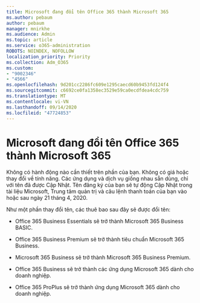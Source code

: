 ```yaml
---
title: Microsoft đang đổi tên Office 365 thành Microsoft 365
ms.author: pebaum
author: pebaum
manager: mnirkhe
ms.audience: Admin
ms.topic: article
ms.service: o365-administration
ROBOTS: NOINDEX, NOFOLLOW
localization_priority: Priority
ms.collection: Adm_O365
ms.custom:
- "9002346"
- "4566"
ms.openlocfilehash: 9d201cc2286fc609e1295caecd60b9453fd124f4
ms.sourcegitcommit: c6692ce0fa1358ec3529e59ca0ecdfdea4cdc759
ms.translationtype: MT
ms.contentlocale: vi-VN
ms.lasthandoff: 09/14/2020
ms.locfileid: "47724853"
---
```

# <a name="microsoft-is-renaming-office-365-to-microsoft-365"></a>Microsoft đang đổi tên Office 365 thành Microsoft 365

Không có hành động nào cần thiết trên phần của bạn. Không có giá hoặc thay đổi về tính năng. Các ứng dụng và dịch vụ giống nhau sẵn dùng, chỉ với tên đã được Cập Nhật. Tên đăng ký của bạn sẽ tự động Cập Nhật trong tài liệu Microsoft, Trung tâm quản trị và câu lệnh thanh toán của bạn vào hoặc sau ngày 21 tháng 4, 2020.

Như một phần thay đổi tên, các thuê bao sau đây sẽ được đổi tên:

- Office 365 Business Essentials sẽ trở thành Microsoft 365 Business BASIC.

- Office 365 Business Premium sẽ trở thành tiêu chuẩn Microsoft 365 Business.

- Microsoft 365 Business sẽ trở thành Microsoft 365 Business Premium.

- Office 365 Business sẽ trở thành các ứng dụng Microsoft 365 dành cho doanh nghiệp.

- Office 365 ProPlus sẽ trở thành ứng dụng Microsoft 365 dành cho doanh nghiệp.
